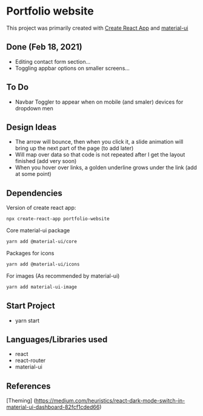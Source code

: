 # Portfolio website

This project was primarily created with [Create React App](https://github.com/facebook/create-react-app) and [material-ui](https://material-ui.com/)

## Done (Feb 18, 2021)

- Editing contact form section...
- Toggling appbar options on smaller screens...

## To Do

- Navbar Toggler to appear when on mobile (and smaler) devices for dropdown men

## Design Ideas

- The arrow will bounce, then when you click it, a slide animation will bring up the next part of the page (to add later)
- Will map over data so that code is not repeated after I get the layout finished (add very soon)
- When you hover over links, a golden underline grows under the link (add at some point)

## Dependencies

Version of create react app:

```bash
npx create-react-app portfolio-website
```

Core material-ui package

```bash
yarn add @material-ui/core
```

Packages for icons

```bash
yarn add @material-ui/icons
```

For images (As recommended by material-ui)

```bash
yarn add material-ui-image
```

## Start Project

- yarn start

## Languages/Libraries used

- react
- react-router
- material-ui

## References

[Theming] (https://medium.com/heuristics/react-dark-mode-switch-in-material-ui-dashboard-82fcf1cded66)
